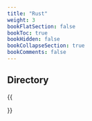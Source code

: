 ```yaml
---
title: "Rust"
weight: 3
bookFlatSection: false
bookToc: true
bookHidden: false
bookCollapseSection: true
bookComments: false
---
```


## Directory
{{<section>}}